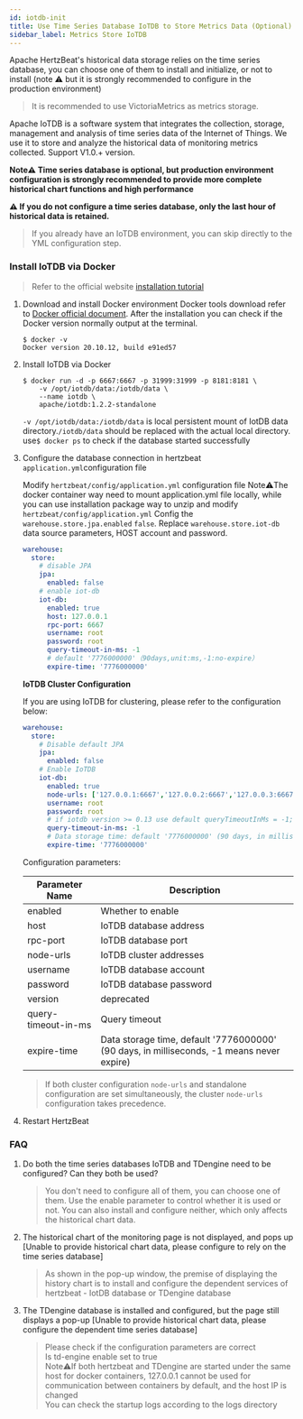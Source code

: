 ```yaml
---
id: iotdb-init  
title: Use Time Series Database IoTDB to Store Metrics Data (Optional)  
sidebar_label: Metrics Store IoTDB
---
```


Apache HertzBeat's historical data storage relies on the time series database, you can choose one of them to install and initialize, or not to install (note ⚠️ but it is strongly recommended to configure in the production environment)

> It is recommended to use VictoriaMetrics as metrics storage.

Apache IoTDB is a software system that integrates the collection, storage, management and analysis of time series data of the Internet of Things. We use it to store and analyze the historical data of monitoring metrics collected. Support V1.0.+ version.

**Note⚠️ Time series database is optional, but production environment configuration is strongly recommended to provide more complete historical chart functions and high performance**

**⚠️ If you do not configure a time series database, only the last hour of historical data is retained.**

> If you already have an IoTDB environment, you can skip directly to the YML configuration step.

### Install IoTDB via Docker

> Refer to the official website [installation tutorial](https://iotdb.apache.org/UserGuide/V0.13.x/QuickStart/WayToGetIoTDB.html)

1. Download and install Docker environment
   Docker tools download refer to [Docker official document](https://docs.docker.com/get-docker/).
   After the installation you can check if the Docker version normally output at the terminal.

   ```shell
   $ docker -v
   Docker version 20.10.12, build e91ed57
   ```

2. Install IoTDB via Docker

   ```shell
   $ docker run -d -p 6667:6667 -p 31999:31999 -p 8181:8181 \
       -v /opt/iotdb/data:/iotdb/data \ 
       --name iotdb \
       apache/iotdb:1.2.2-standalone
   ```

   `-v /opt/iotdb/data:/iotdb/data` is local persistent mount of IotDB data directory.`/iotdb/data` should be replaced with the actual local directory.
   use```$ docker ps``` to check if the database started successfully

3. Configure the database connection in hertzbeat `application.yml`configuration file

   Modify `hertzbeat/config/application.yml` configuration file
   Note⚠️The docker container way need to mount application.yml file locally, while you can use installation package way to unzip and modify `hertzbeat/config/application.yml`
   Config the `warehouse.store.jpa.enabled` `false`. Replace `warehouse.store.iot-db` data source parameters, HOST account and password.

   ```yml
   warehouse:
     store:
       # disable JPA
       jpa:
         enabled: false
       # enable iot-db
       iot-db:
         enabled: true
         host: 127.0.0.1
         rpc-port: 6667
         username: root
         password: root
         query-timeout-in-ms: -1
         # default '7776000000'（90days,unit:ms,-1:no-expire）
         expire-time: '7776000000'
   ```

   **IoTDB Cluster Configuration**

   If you are using IoTDB for clustering, please refer to the configuration below:

   ```yaml
   warehouse:
     store:
       # Disable default JPA
       jpa:
         enabled: false
       # Enable IoTDB
       iot-db:
         enabled: true
         node-urls: ['127.0.0.1:6667','127.0.0.2:6667','127.0.0.3:6667']
         username: root
         password: root
         # if iotdb version >= 0.13 use default queryTimeoutInMs = -1; else use default queryTimeoutInMs = 0
         query-timeout-in-ms: -1
         # Data storage time: default '7776000000' (90 days, in milliseconds, -1 means never expire)
         expire-time: '7776000000'
   ```

   Configuration parameters:

   |   Parameter Name    |                                        Description                                        |
   |---------------------|-------------------------------------------------------------------------------------------|
   | enabled             | Whether to enable                                                                         |
   | host                | IoTDB database address                                                                    |
   | rpc-port            | IoTDB database port                                                                       |
   | node-urls           | IoTDB cluster addresses                                                                   |
   | username            | IoTDB database account                                                                    |
   | password            | IoTDB database password                                                                   |
   | version             | deprecated                                                                                |
   | query-timeout-in-ms | Query timeout                                                                             |
   | expire-time         | Data storage time, default '7776000000' (90 days, in milliseconds, -1 means never expire) |

   > If both cluster configuration `node-urls` and standalone configuration are set simultaneously, the cluster `node-urls` configuration takes precedence.

4. Restart HertzBeat

### FAQ

1. Do both the time series databases IoTDB and TDengine need to be configured? Can they both be used?

   > You don't need to configure all of them, you can choose one of them. Use the enable parameter to control whether it is used or not. You can also install and configure neither, which only affects the historical chart data.

2. The historical chart of the monitoring page is not displayed, and pops up [Unable to provide historical chart data, please configure to rely on the time series database]

   > As shown in the pop-up window, the premise of displaying the history chart is to install and configure the dependent services of hertzbeat - IotDB database or TDengine database

3. The TDengine database is installed and configured, but the page still displays a pop-up [Unable to provide historical chart data, please configure the dependent time series database]

   > Please check if the configuration parameters are correct  
   > Is td-engine enable set to true  
   > Note⚠️If both hertzbeat and TDengine are started under the same host for docker containers, 127.0.0.1 cannot be used for communication between containers by default, and the host IP is changed  
   > You can check the startup logs according to the logs directory
